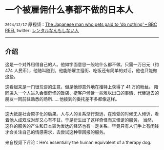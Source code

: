 # 一个被雇佣什么事都不做的日本人

``2024/12/17``
原视频：[The Japanese man who gets paid to 'do nothing' – BBC REEL](https://www.youtube.com/watch?v=SxW9M1Uozng)
twitter: [レンタルなんもしない人](https://x.com/morimotoshoji/)

- - -

## 介绍

这是一个对外租借自己的人。他如字面意思一般地什么都不做。只需一万日元（约 474 人民币），他随叫随到。他能陪雇主逛街、吃饭还有简单的对话，他也只能做这些。

这看起来是一门很荒谬的生意，但是他却意外地在推特上获得了 41 万的粉丝。
陪同进入一个人进入会很奇怪的饭店、挺客户倾诉一些难以出口的事情、代替逝去的朋友一同前往熟悉的场所……他接到的委托差不多都像这样。

- - -

这大抵是社会原子化的后果。人与人的关系渐行渐远，在难受的时候无人倾诉，看着他人成双成对却又心有不甘。于是衍生出了这样奇怪而又怪诞的服务。
当然，这样的服务的产生和日本较为发达的经济也有一定关系。毕竟只有人们手上有闲钱才会关注自己的情感需求，去尝试这种零回报的服务。

来自视频下评论：He's essentially the human equivalent of a therapy dog.
